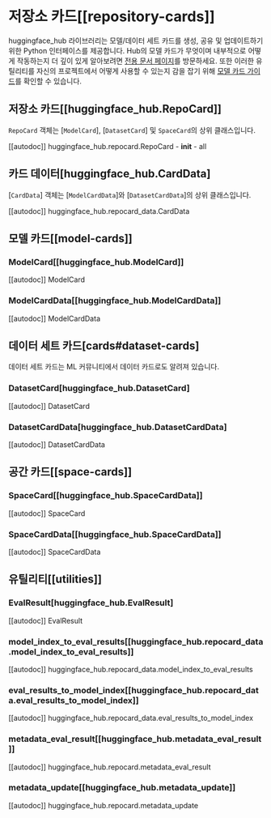 # 저장소 카드[[repository-cards]]

huggingface_hub 라이브러리는 모델/데이터 세트 카드를 생성, 공유 및 업데이트하기 위한 Python 인터페이스를 제공합니다.
Hub의 모델 카드가 무엇이며 내부적으로 어떻게 작동하는지 더 깊이 있게 알아보려면 [전용 문서 페이지](https://huggingface.co/docs/hub/models-cards)를 방문하세요. 또한 이러한 유틸리티를 자신의 프로젝트에서 어떻게 사용할 수 있는지 감을 잡기 위해 [모델 카드 가이드](../how-to-model-cards)를 확인할 수 있습니다.

## 저장소 카드[[huggingface_hub.RepoCard]]

`RepoCard` 객체는 [`ModelCard`], [`DatasetCard`] 및 `SpaceCard`의 상위 클래스입니다.

[[autodoc]] huggingface_hub.repocard.RepoCard
    - __init__
    - all

## 카드 데이터[huggingface_hub.CardData]

[`CardData`] 객체는 [`ModelCardData`]와 [`DatasetCardData`]의 상위 클래스입니다.

[[autodoc]] huggingface_hub.repocard_data.CardData

## 모델 카드[[model-cards]]

### ModelCard[[huggingface_hub.ModelCard]]

[[autodoc]] ModelCard

### ModelCardData[[huggingface_hub.ModelCardData]]

[[autodoc]] ModelCardData

## 데이터 세트 카드[cards#dataset-cards]

데이터 세트 카드는 ML 커뮤니티에서 데이터 카드로도 알려져 있습니다.

### DatasetCard[huggingface_hub.DatasetCard]

[[autodoc]] DatasetCard

### DatasetCardData[huggingface_hub.DatasetCardData]

[[autodoc]] DatasetCardData

## 공간 카드[[space-cards]]

### SpaceCard[[huggingface_hub.SpaceCardData]]

[[autodoc]] SpaceCard

### SpaceCardData[[huggingface_hub.SpaceCardData]]

[[autodoc]] SpaceCardData

## 유틸리티[[utilities]]

### EvalResult[huggingface_hub.EvalResult]

[[autodoc]] EvalResult

### model_index_to_eval_results[[huggingface_hub.repocard_data.model_index_to_eval_results]]

[[autodoc]] huggingface_hub.repocard_data.model_index_to_eval_results

### eval_results_to_model_index[[huggingface_hub.repocard_data.eval_results_to_model_index]]

[[autodoc]] huggingface_hub.repocard_data.eval_results_to_model_index

### metadata_eval_result[[huggingface_hub.metadata_eval_result]]

[[autodoc]] huggingface_hub.repocard.metadata_eval_result

### metadata_update[[huggingface_hub.metadata_update]]

[[autodoc]] huggingface_hub.repocard.metadata_update